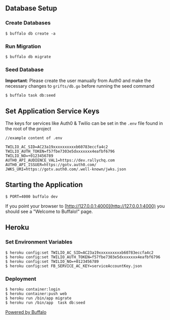 ## Database Setup

### Create Databases

    $ buffalo db create -a

### Run Migration

    $ buffalo db migrate

### Seed Database

**Important**: Please create the user manually from Auth0 and make the necessary
changes to `grifts/db.go` before running the seed command

    $ buffalo task db:seed

## Set Application Service Keys

The keys for services like Auth0 & Twilio can be set in the `.env` file found in the root of the
project

```
//example content of .env

TWILIO_AC_SID=AC23a19xxxxxxxxxxb60783eccfa4c2
TWILIO_AUTH_TOKEN=f57fbe7303e5dxxxxxxx4eafbf6796
TWILIO_NO=+0123456789
AUTH0_API_AUDIENCE_VAL1=https://dev.rallychq.com
AUTH0_API_ISSUER=https://gotv.auth0.com/
JWKS_URI=https://gotv.auth0.com/.well-known/jwks.json
```

## Starting the Application

    $ PORT=4000 buffalo dev

If you point your browser to [http://127.0.0.1:4000](http://127.0.0.1:4000) you should see a "Welcome to Buffalo!" page.

## Heroku

### Set Environment Variables

    $ heroku config:set TWILIO_AC_SID=AC23a19xxxxxxxxxxb60783eccfa4c2
    $ heroku config:set TWILIO_AUTH_TOKEN=f57fbe7303e5dxxxxxxx4eafbf6796
    $ heroku config:set TWILIO_NO=+0123456789
    $ heroku config:set FB_SERVICE_AC_KEY=serviceAccountKey.json

### Deployment

    $ heroku container:login
    $ heroku container:push web
    $ heroku run /bin/app migrate
    $ heroku run /bin/app  task db:seed

[Powered by Buffalo](http://gobuffalo.io)
